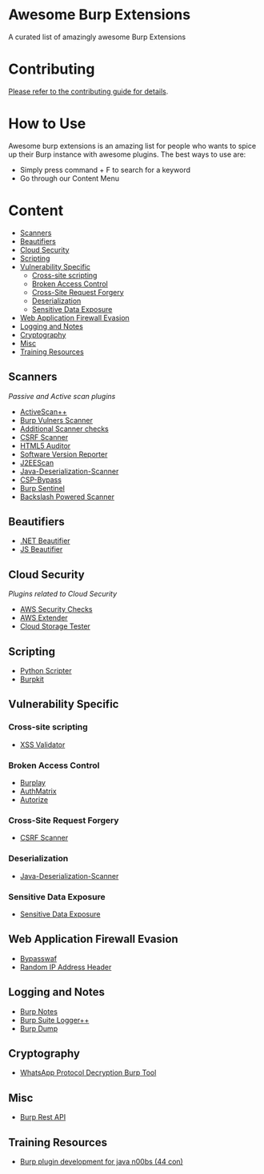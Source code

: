 # Awesome Burp Extensions
A curated list of amazingly awesome Burp Extensions

# Contributing

[Please refer to the contributing guide for details](CONTRIBUTING.md).


# How to Use
Awesome burp extensions is an amazing list for people who wants to spice up their Burp instance with awesome plugins. The best ways to use are:
 - Simply press command + F to search for a keyword
 - Go through our Content Menu

# Content
- [Scanners](#scanners)
- [Beautifiers](#beautifiers)
- [Cloud Security](#cloudsecurity)
- [Scripting](#scripting)
- [Vulnerability Specific](#vulnerability-specific)
    - [Cross-site scripting](#cross-site-scripting)
    - [Broken Access Control](#broken-acess-control)
    - [Cross-Site Request Forgery](#cross-site-request-forgery)
    - [Deserialization](#deserialization)
    - [Sensitive Data Exposure](#sensitive-data-exposure)
- [Web Application Firewall Evasion](#web-application-firewall-evasion)
- [Logging and Notes](#logging-and-notes)
- [Cryptography](#cryptography)
- [Misc](#misc)
- [Training Resources](#training-resources)
## Scanners

*Passive and Active scan plugins*

* [ActiveScan++](https://github.com/albinowax/ActiveScanPlusPlus)
* [Burp Vulners Scanner](https://github.com/vulnersCom/burp-vulners-scanner)
* [Additional Scanner checks](https://github.com/portswigger/additional-scanner-checks)
* [CSRF Scanner](https://github.com/ah8r/csrf)
* [HTML5 Auditor](https://github.com/PortSwigger/html5-auditor)
* [Software Version Reporter](https://github.com/augustd/burp-suite-software-version-checks)
* [J2EEScan](https://github.com/ilmila/J2EEScan)
* [Java-Deserialization-Scanner](https://github.com/federicodotta/Java-Deserialization-Scanner)
* [CSP-Bypass](https://github.com/moloch--/CSP-Bypass)
* [Burp Sentinel](https://github.com/dobin/BurpSentinel)
* [Backslash Powered Scanner](https://github.com/PortSwigger/backslash-powered-scanner)

## Beautifiers

* [.NET Beautifier](https://github.com/allfro/dotNetBeautifier) 
* [JS Beautifier](https://github.com/irsdl/BurpSuiteJSBeautifier) 

## Cloud Security

*Plugins related to Cloud Security*

* [AWS Security Checks](https://github.com/PortSwigger/aws-security-checks)
* [AWS Extender](https://github.com/VirtueSecurity/aws-extender.)
* [Cloud Storage Tester](https://github.com/PortSwigger/cloud-storage-tester)

## Scripting
* [Python Scripter](https://github.com/portswigger/python-scripter)
* [Burpkit](https://github.com/allfro/BurpKit)

## Vulnerability Specific

### Cross-site scripting

* [XSS Validator](https://github.com/nVisium/xssValidator)

### Broken Access Control

* [Burplay](https://github.com/SpiderLabs/burplay)
* [AuthMatrix](https://github.com/SecurityInnovation/AuthMatrix)
* [Autorize](https://github.com/Quitten/Autorize)

### Cross-Site Request Forgery

* [CSRF Scanner](https://github.com/ah8r/csrf)

### Deserialization

* [Java-Deserialization-Scanner](https://github.com/federicodotta/Java-Deserialization-Scanner)

### Sensitive Data Exposure

* [Sensitive Data Exposure](https://github.com/pathetiq/BurpSmartBuster)

## Web Application Firewall Evasion
* [Bypasswaf](https://github.com/codewatchorg/bypasswaf)
* [Random IP Address Header](https://github.com/PortSwigger/random-ip-address-header)

## Logging and Notes
* [Burp Notes](https://github.com/SpiderLabs/BurpNotesExtension)
* [Burp Suite Logger++](https://github.com/nccgroup/BurpSuiteLoggerPlusPlus)
* [Burp Dump](https://github.com/crashgrindrips/burp-dump)


## Cryptography

* [WhatsApp Protocol Decryption Burp Tool](https://github.com/romanzaikin/BurpExtension-WhatsApp-Decryption-CheckPoint)

## Misc

* [Burp Rest API](https://github.com/vmware/burp-rest-api)

## Training Resources

* [Burp plugin development for java n00bs (44 con)](https://www.slideshare.net/marcwickenden/burp-plugin-development-for-java-n00bs-44-con)
